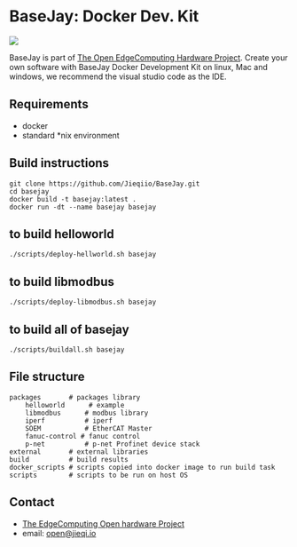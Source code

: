 # BaseJay: Docker Dev. Kit

![](basejay.gif)

BaseJay is part of [The Open EdgeComputing Hardware Project](https://jieqi.io/open.html).
Create your own software with BaseJay Docker Development Kit on linux, Mac and windows, we recommend the visual studio code as the IDE.

## Requirements

* docker
* standard *nix environment

## Build instructions 

```
git clone https://github.com/Jieqiio/BaseJay.git
cd basejay
docker build -t basejay:latest .
docker run -dt --name basejay basejay
```

## to build helloworld
```
./scripts/deploy-hellworld.sh basejay
```

## to build libmodbus
```
./scripts/deploy-libmodbus.sh basejay
```

## to build all of basejay
```
./scripts/buildall.sh basejay
```

## File structure

```
packages       # packages library
    helloworld      # example 
    libmodbus      # modbus library
    iperf          # iperf
    SOEM           # EtherCAT Master
    fanuc-control # fanuc control
    p-net          # p-net Profinet device stack
external       # external libraries
build          # build results
docker_scripts # scripts copied into docker image to run build task
scripts        # scripts to be run on host OS
```

## Contact

- [The EdgeComputing Open hardware Project](https://jieqi.io/open.html)
- email: open@jieqi.io

